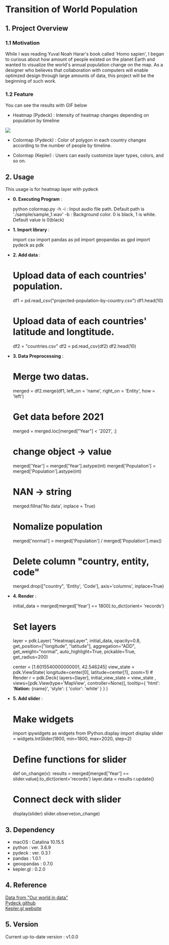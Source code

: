 # Transition of World Population 



## 1. Project Overview 

### 1.1 Motivation
While I was reading Yuval Noah Harar's book called 'Homo sapien', I began to curious about how amount of people existed on the planet Earth and wanted to visualize the world's annual population change on the map. As a designer who believes that collaboration with computers will enable optimzed  design through large amounts of data, this project will be the beginning of such work.


### 1.2 Feature

You can see the results with GIF below 

- Heatmap (Pydeck) : Intensity of heatmap changes depending on population by timeline

![](heatmaplayer.gif)

- Colormap (Pydeck) : Color of polygon in each country changes according to the number of people by timeline. 

- Colormap (Kepler) : Users can easily customize layer types, colors, and so on. 




## 2. Usage 

This usage is for heatmap layer with pydeck

- **0. Executing Program** :


	python colormap.py -h
  	-i : Input audio file path. Default path is './sample/sample_1.wav'
 	-b : Background color. 0 is black, 1 is white. Default value is 0(black)

- **1. Import library** :


	import csv
    import pandas as pd
    import geopandas as gpd
    import pydeck as pdk
    
    
- **2. Add data** :


	# Upload data of each countries' population.
    df1 = pd.read_csv("projected-population-by-country.csv")
    df1.head(10)

    # Upload data of each countries' latitude and longtitude. 
    df2 = "countries.csv"
    df2 = pd.read_csv(df2)
    df2.head(10)
    
    
- **3. Data Preprocessing** :



	# Merge two datas.
    merged = df2.merge(df1, left_on = 'name', right_on = 'Entity', how = 'left')
    
    # Get data before 2021
    merged = merged.loc[merged["Year"] < '2021', :] 
    
    # change object -> value 
	merged['Year'] = merged['Year'].astype(int)
	merged['Population'] = merged['Population'].astype(int)

	# NAN -> string
	merged.fillna('No data', inplace = True)

	# Nomalize population
	merged['normal'] = merged['Population'] / merged['Population'].max()
	
	# Delete column "country, entity, code"
	merged.drop(["country", 'Entity', 'Code'], axis='columns', inplace=True)
    
   

- **4. Render** :


	initial_data = merged[merged['Year'] == 1800].to_dict(orient= 'records')

	# Set layers 
	layer = pdk.Layer(
    	"HeatmapLayer",
    	initial_data,
    	opacity=0.8,
    	get_position=["longitude", "latitude"],
    	aggregation="ADD",
    	get_weight="normal",
    	auto_highlight=True,
    	pickable=True,
    	get_radius=200)

	center = [1.6015540000000001, 42.546245] 
	view_state = pdk.ViewState( longitude=center[0], latitude=center[1], zoom=1) # Render 
	r = pdk.Deck(
	    layers=[layer], 
	    initial_view_state = view_state ,
	    views=[pdk.View(type='MapView', controller=None)],
 	   tooltip={
 	       'html': '<b>Nation:</b> {name}',
 	       'style': {
  	          'color': 'white'
  	      }
  	  }
	)

- **5. Add slider** :


	# Make widgets 
	import ipywidgets as widgets
	from IPython.display import display
	slider = widgets.IntSlider(1800, min=1800, max=2020, step=2)

	# Define functions for slider 
	def on_change(v):
	    results = merged[merged['Year'] == slider.value].to_dict(orient='records')
    	layer.data = results
 	  	r.update()
        
	# Connect deck with slider 
	display(slider)
	slider.observe(on_change)

	

## 3. Dependency 
- macOS : Catalina 10.15.5
- python : ver. 3.6.9
- pydeck : ver. 0.3.1
- pandas : 1.0.1
- geoopandas : 0.7.0
- kepler.gl : 0.2.0


## 4. Reference 

[Data from "Our world in data"](https://ourworldindata.org/)  
[Pydeck github](https://github.com/visgl/deck.gl/tree/master/bindings/pydeck])  
[Kepler.gl website](https://kepler.gl/)


## 5. Version 
Current up-to-date version : v1.0.0